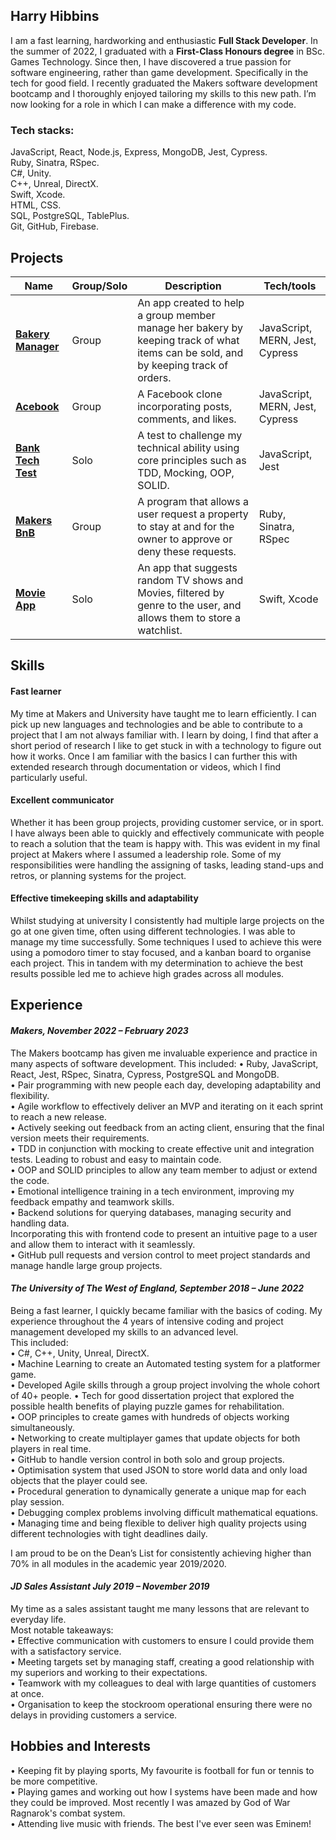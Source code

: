 ## Harry Hibbins

I am a fast learning, hardworking and enthusiastic  **Full Stack Developer**. In the summer of 2022, I graduated
with a **First-Class Honours degree** in BSc. Games Technology. Since then, I have discovered a true passion for
software engineering, rather than game development. Specifically in the tech for good field. I recently graduated
the Makers software development bootcamp and I thoroughly enjoyed tailoring my skills to this new path. I’m
now looking for a role in which I can make a difference with my code.  

### Tech stacks:
JavaScript, React, Node.js, Express, MongoDB, Jest, Cypress.  
Ruby, Sinatra, RSpec.  
C#, Unity.  
C++, Unreal, DirectX.  
Swift, Xcode.   
HTML, CSS.  
SQL, PostgreSQL, TablePlus.  
Git, GitHub, Firebase.  

## Projects

| Name                         |Group/Solo| Description       | Tech/tools        |
| -----------------------------|----------|-------------------|-------------------|
| [**Bakery Manager**](https://github.com/HarryHibbins/bakery-manager)| Group    | An app created to help a group member manage her bakery by keeping track of what items can be sold, and by keeping track of orders. | JavaScript, MERN, Jest, Cypress |
| [**Acebook**](https://github.com/HarryHibbins/Facebook-clone) | Group | A Facebook clone incorporating posts, comments, and likes.| JavaScript, MERN, Jest, Cypress
| [**Bank Tech Test**](https://github.com/HarryHibbins/Bank-tech-test) | Solo | A test to challenge my technical ability using core principles such as TDD, Mocking, OOP, SOLID. | JavaScript, Jest
| [**Makers BnB**](https://github.com/HarryHibbins/makersbnb-ruby-seed) | Group | A program that allows a user request a property to stay at and for the owner to approve or deny these requests.| Ruby, Sinatra, RSpec
| [**Movie App**](https://github.com/HarryHibbins/MovieApp) | Solo | An app that suggests random TV shows and Movies, filtered by genre to the user, and allows them to store a watchlist. | Swift, Xcode

## Skills

#### **Fast learner**
My time at Makers and University have taught me to learn efficiently. I can pick up new languages and technologies and be able to contribute to a project that I am not always familiar with. I learn by doing, I find that after a short period of research I like to get stuck in with a technology to figure out how it works. Once I am familiar with the basics I can further this with extended research through documentation or videos, which I find particularly useful.   

#### **Excellent communicator**
Whether it has been group projects, providing customer service, or in sport. I have always been able to quickly and effectively communicate with people to reach a solution that the team is happy with. This was evident in my final project at Makers where I assumed a leadership role. Some of my responsibilities  were handling the assigning of tasks, leading stand-ups and retros, or planning systems for the project. 

#### **Effective timekeeping skills and adaptability** 
Whilst studying at university I consistently had multiple large projects on the go at one given time, often using different technologies. I was able to manage my time successfully. Some techniques I used to achieve  this were using a pomodoro timer to stay focused, and a kanban board to organise each project. This in tandem with my determination to achieve the best results possible led me to achieve high grades across all modules.   


## Experience

#### _Makers, November 2022 – February 2023_  
The Makers bootcamp has given me invaluable experience and practice in many aspects of software development.
This included:
• Ruby, JavaScript, React, Jest, RSpec, Sinatra, Cypress, PostgreSQL and MongoDB.   
• Pair programming with new people each day, developing adaptability and flexibility.   
• Agile workflow to effectively deliver an MVP and iterating on it each sprint to reach a new release.   
• Actively seeking out feedback from an acting client, ensuring that the final version meets their requirements.   
• TDD in conjunction with mocking to create effective unit and integration tests. Leading to robust and easy to maintain code.    
• OOP and SOLID principles to allow any team member to adjust or extend the code.   
• Emotional intelligence training in a tech environment, improving my feedback empathy and teamwork skills.   
• Backend solutions for querying databases, managing security and handling data.   
Incorporating this with frontend code to present an intuitive page to a user and allow them to interact with it seamlessly.   
• GitHub pull requests and version control to meet project standards and manage handle large group projects.   


#### _The University of The West of England, September 2018 – June 2022_
Being a fast learner, I quickly became familiar with the basics of coding. My experience throughout the 4 years of intensive coding
and project management developed my skills to an advanced level.   
This included:   
• C#, C++, Unity, Unreal, DirectX.      
• Machine Learning to create an Automated testing system for a platformer game.   
• Developed Agile skills through a group project involving the whole cohort of 40+ people.
• Tech for good dissertation project that explored the possible health benefits of playing puzzle games for rehabilitation.     
• OOP principles to create games with hundreds of objects working simultaneously.   
• Networking to create multiplayer games that update objects for both players in real time.   
• GitHub to handle version control in both solo and group projects.   
• Optimisation system that used JSON to store world data and only load objects that the player could see.   
• Procedural generation to dynamically generate a unique map for each play session.    
• Debugging complex problems involving difficult mathematical equations.   
• Managing time and being flexible to deliver high quality projects using different technologies with tight deadlines daily.   
 
I am proud to be on the Dean’s List for consistently achieving higher than 70% in all modules in the academic year 2019/2020.   

#### _JD Sales Assistant July 2019 – November 2019_
My time as a sales assistant taught me many lessons that are relevant to everyday life.    
Most notable takeaways:   
• Effective communication with customers to ensure I could provide them with a satisfactory service.   
• Meeting targets set by managing staff, creating a good relationship with my superiors and working to their expectations.   
• Teamwork with my colleagues to deal with large quantities of customers at once.   
• Organisation to keep the stockroom operational ensuring there were no delays in providing customers a service.   


## Hobbies and Interests
• Keeping fit by playing sports, My favourite is football for fun or tennis to be more competitive.   
• Playing games and working out how I systems have been made and how they could be improved. Most recently I was amazed by God of War Ragnarok's combat system.   
• Attending live music with friends. The best I've ever seen was Eminem!
   




